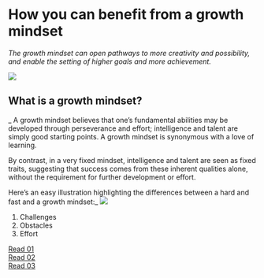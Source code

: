 # How you can benefit from a growth mindset
_The growth mindset can open pathways to more creativity and possibility, and enable the setting of higher goals and more achievement._



![](https://3kllhk1ibq34qk6sp3bhtox1-wpengine.netdna-ssl.com/wp-content/uploads/2015/11/growth-mindset.png)

## What is a growth mindset?
_ A growth mindset believes that one’s fundamental abilities may be developed through perseverance and effort; intelligence and talent are simply good starting points. A growth mindset is synonymous with a love of learning.

By contrast, in a very fixed mindset, intelligence and talent are seen as fixed traits, suggesting that success comes from these inherent qualities alone, without the requirement for further development or effort.

Here’s an easy illustration highlighting the differences between a hard and fast and a growth mindset:_
![](https://3kllhk1ibq34qk6sp3bhtox1-wpengine.netdna-ssl.com/wp-content/uploads/NewGrowthMindset2.png)
1. Challenges
2. Obstacles
3. Effort


[Read 01](https://qasem-moh.github.io/reading-notes/read01)<br>
[Read 02](https://qasem-moh.github.io/reading-notes/read02)<br>
[Read 03](https://qasem-moh.github.io/reading-notes/read03)


